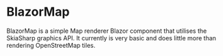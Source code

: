 # BlazorMap
BlazorMap is a simple Map renderer Blazor component that utilises the SkiaSharp graphics API. It currently is very basic and does little more than rendering OpenStreetMap tiles.
